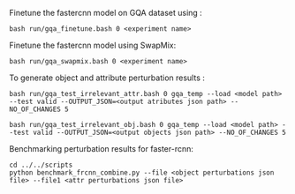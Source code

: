 Finetune the fastercnn model on GQA dataset using : 
```
bash run/gqa_finetune.bash 0 <experiment name>
```

Finetune the fastercnn model using SwapMix: 
```
bash run/gqa_swapmix.bash 0 <experiment name>
```

To generate object and attribute perturbation results :
```
bash run/gqa_test_irrelevant_attr.bash 0 gqa_temp --load <model path> --test valid --OUTPUT_JSON=<output atributes json path> --NO_OF_CHANGES 5

bash run/gqa_test_irrelevant_obj.bash 0 gqa_temp --load <model path> --test valid --OUTPUT_JSON=<output objects json path> --NO_OF_CHANGES 5
```

Benchmarking perturbation results for faster-rcnn:
```
cd ../../scripts
python benchmark_frcnn_combine.py --file <object perturbations json file> --file1 <attr perturbations json file>
```
